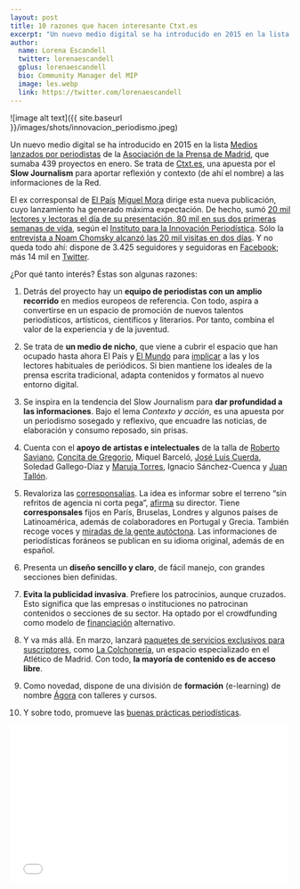 ```yaml
---
layout: post
title: 10 razones que hacen interesante Ctxt.es
excerpt: "Un nuevo medio digital se ha introducido en 2015 en la lista Medios lanzados por periodistas de la Asociación de la Prensa de Madrid, que sumaba 439 proyectos en enero. Se trata de Ctxt.es, una apuesta por el Slow Journalism para aportar reflexión y contexto (de ahí el nombre) a las informaciones de la Red."
author:
  name: Lorena Escandell
  twitter: lorenaescandell
  gplus: lorenaescandell 
  bio: Community Manager del MIP
  image: les.webp
  link: https://twitter.com/lorenaescandell
---
```

![image alt text]({{ site.baseurl }}/images/shots/innovacion_periodismo.jpeg)

Un nuevo medio digital se ha introducido en 2015 en la lista [Medios lanzados por periodistas](http://bit.ly/1ftelNT) de la [Asociación de la Prensa de Madrid](http://bit.ly/1wcjpvu), que sumaba 439 proyectos en enero. Se trata de [Ctxt.es](http://ctxt.es), una apuesta por el **Slow Journalism** para aportar reflexión y contexto (de ahí el nombre) a las informaciones de la Red.

El ex corresponsal de [El País](http://elpais.com) [Miguel Mora](http://bit.ly/1DTqCbF) dirige esta nueva publicación, cuyo lanzamiento ha generado máxima expectación. De hecho, sumó [20 mil lectores y lectoras el día de su presentación, 80 mil en sus dos primeras semanas de vida](http://bit.ly/1wcLBhZ), según el [Instituto para la Innovación Periodística](http://www.2ip.es). Sólo la [entrevista a Noam Chomsky alcanzó las 20 mil visitas en dos días](http://bit.ly/1CHmStj). Y no queda todo ahí: dispone de 3.425 seguidores y seguidoras en [Facebook](http://on.fb.me/1ESK8Cm); más 14 mil en [Twitter](https://twitter.com/ctxt_es).  

¿Por qué tanto interés? Éstas son algunas razones:

1.  Detrás del proyecto hay un **equipo de periodistas con un amplio recorrido** en medios europeos de referencia. Con todo, aspira a convertirse en un espacio de promoción de nuevos talentos periodísticos, artísticos, científicos y literarios. Por tanto, combina el valor de la experiencia y de la juventud. 

2. Se trata de **un medio de nicho**, que viene a cubrir el espacio que han ocupado hasta ahora El País y [El Mundo](www.elmundo.es) para [implicar](http://bit.ly/1wcLBhZ) a las y los lectores habituales de periódicos. Si bien mantiene los ideales de la prensa escrita tradicional, adapta contenidos y formatos al nuevo entorno digital.

3. Se inspira en la tendencia del Slow Journalism para **dar profundidad a las informaciones**. Bajo el lema _Contexto y acción_, es una apuesta por un periodismo sosegado y reflexivo, que encuadre las noticias, de elaboración y consumo reposado, sin prisas.

4. Cuenta con el **apoyo de artistas e intelectuales** de la talla de [Roberto Saviano](http://bit.ly/1wrl06g), [Concita de Gregorio](http://bit.ly/1JPTWDz), Miquel Barceló, [José Luis Cuerda](http://bit.ly/1Av3DRH), Soledad Gallego-Díaz y [Maruja Torres](http://bit.ly/1ANrVoY), Ignacio Sánchez-Cuenca y [Juan Tallón](http://bit.ly/1FYwcKO).

5. Revaloriza las [corresponsalías](http://bit.ly/1noDaPU). La idea es informar sobre el terreno “sin refritos de agencia ni corta pega”, [afirma](http://bit.ly/1wcLBhZ) su director. Tiene **corresponsales** fijos en París, Bruselas, Londres y algunos países de Latinoamérica, además de colaboradores en Portugal y Grecia. También recoge voces y [miradas de la gente autóctona](http://bit.ly/1523IQO). Las informaciones de periodísticas foráneos se publican en su idioma original, además de en español.

6. Presenta un **diseño sencillo y claro**, de fácil manejo, con grandes secciones bien definidas.

7. **Evita la publicidad invasiva**. Prefiere los patrocinios, aunque cruzados. Esto significa que las empresas o instituciones no patrocinan contenidos o secciones de su sector. Ha optado por el crowdfunding como modelo de [financiación](http://bit.ly/1wim5b3) alternativo.

8. Y va más allá. En marzo, lanzará [paquetes de servicios exclusivos para suscriptores](http://bit.ly/1tzbj4c), como [La Colchonería](http://bit.ly/1LHYCqF), un espacio especializado en el Atlético de Madrid. Con todo, **la mayoría de contenido es de acceso libre**.

9. Como novedad, dispone de una división de **formación** (e-learning) de nombre [Ágora](http://bit.ly/18oLHxT) con talleres y cursos.  

10. Y sobre todo, promueve las [buenas prácticas periodísticas](http://bit.ly/167OWYT).

<iframe src="//player.vimeo.com/video/115788397?color=ffffff" width="500" height="281" frameborder="0" webkitallowfullscreen mozallowfullscreen allowfullscreen></iframe> <p><a href="https://vimeo.com/115788397"></p>

